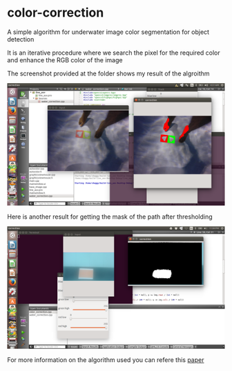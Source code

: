 # color-correction
A simple algorithm for underwater image color segmentation for object detection



It is an iterative procedure where we search the pixel for the required color and enhance the RGB color of the image


The screenshot provided at the folder shows my result of the algroithm

![](resources/output1.png)


Here is another result for getting the mask of the path after thresholding

![](resources/output2.png)

For more information on the algorithm used you can refere this [paper](https://drive.google.com/file/d/1VkOpqnGE1tqGU0QJa7udORuU3nDu9RnW/view?usp=sharing)
